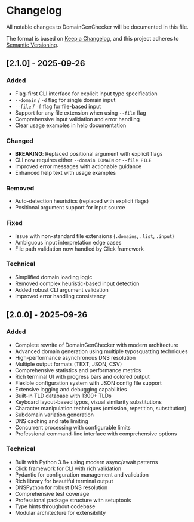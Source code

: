 # Changelog

All notable changes to DomainGenChecker will be documented in this file.

The format is based on [Keep a Changelog](https://keepachangelog.com/en/1.0.0/),
and this project adheres to [Semantic Versioning](https://semver.org/spec/v2.0.0.html).

## [2.1.0] - 2025-09-26

### Added
- Flag-first CLI interface for explicit input type specification
- `--domain` / `-d` flag for single domain input
- `--file` / `-f` flag for file-based input
- Support for any file extension when using `--file` flag
- Comprehensive input validation and error handling
- Clear usage examples in help documentation

### Changed
- **BREAKING**: Replaced positional argument with explicit flags
- CLI now requires either `--domain DOMAIN` or `--file FILE`
- Improved error messages with actionable guidance
- Enhanced help text with usage examples

### Removed
- Auto-detection heuristics (replaced with explicit flags)
- Positional argument support for input source

### Fixed
- Issue with non-standard file extensions (`.domains`, `.list`, `.input`)
- Ambiguous input interpretation edge cases
- File path validation now handled by Click framework

### Technical
- Simplified domain loading logic
- Removed complex heuristic-based input detection
- Added robust CLI argument validation
- Improved error handling consistency

## [2.0.0] - 2025-09-26

### Added
- Complete rewrite of DomainGenChecker with modern architecture
- Advanced domain generation using multiple typosquatting techniques
- High-performance asynchronous DNS resolution
- Multiple output formats (TEXT, JSON, CSV)
- Comprehensive statistics and performance metrics
- Rich terminal UI with progress bars and colored output
- Flexible configuration system with JSON config file support
- Extensive logging and debugging capabilities
- Built-in TLD database with 1300+ TLDs
- Keyboard layout-based typos, visual similarity substitutions
- Character manipulation techniques (omission, repetition, substitution)
- Subdomain variation generation
- DNS caching and rate limiting
- Concurrent processing with configurable limits
- Professional command-line interface with comprehensive options

### Technical
- Built with Python 3.8+ using modern async/await patterns
- Click framework for CLI with rich validation
- Pydantic for configuration management and validation
- Rich library for beautiful terminal output
- DNSPython for robust DNS resolution
- Comprehensive test coverage
- Professional package structure with setuptools
- Type hints throughout codebase
- Modular architecture for extensibility